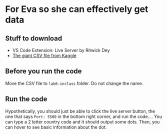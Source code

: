 # For Eva so she can effectively get data
## Stuff to download
- VS Code Extension: Live Server by Ritwick Dey
- [The giant CSV file from Kaggle](https://www.kaggle.com/datasets/asaniczka/top-spotify-songs-in-73-countries-daily-updated)

## Before you run the code
Move the CSV file to `lab6-inclass` folder. Do not change the name.

## Run the code
Hypothetically, you should just be able to click the live server button, the one that says `Port: 5500` in the bottom right corner, and run the code.... You can type a 2 letter country code and it should output some dots. Then, you can hover to see basic information about the dot.
